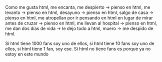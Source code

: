 Como me gusta html, me encanta, me despierto -> pienso en html, me levanto -> pienso en html, desayuno -> pienso en html, salgo de casa -> pienso en html, me atropellan por ir pensando en html en lugar de mirar antes de cruzar -> pienso en html, me llevan al hospital -> pienso en html, me dan dos días de vida -> le dejo todo a html, muero -> me despido de html.

Si html tiene 1000 fans soy uno de ellos, si html tiene 10 fans soy uno de ellos, si html tiene 1 fan, soy ese. Si html no tiene fans es porque ya no estoy en este mundo
